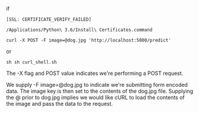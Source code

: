 
if 
```
[SSL: CERTIFICATE_VERIFY_FAILED]
```

```
/Applications/Python\ 3.6/Install\ Certificates.command
```




```
curl -X POST -F image=@dog.jpg 'http://localhost:5000/predict'
```
or 
```
sh sh curl_shell.sh

```

The -X flag and POST value indicates we're performing a POST request.

We supply -F image=@dog.jpg to indicate we're submitting form encoded data. The image key is then set to the contents of the dog.jpg file. Supplying the @ prior to dog.jpg implies we would like cURL to load the contents of the image and pass the data to the request.